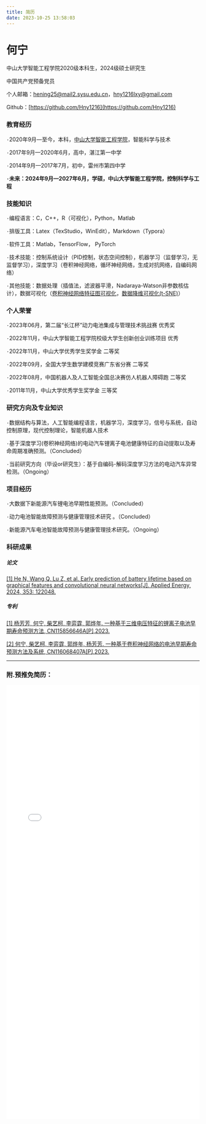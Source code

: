 ```yaml
---
title: 简历
date: 2023-10-25 13:58:03
---
```


# 何宁

中山大学智能工程学院2020级本科生，2024级硕士研究生

中国共产党预备党员

个人邮箱：hening25@mail2.sysu.edu.cn，hny1216lxy@gmail.com

Github：[https://github.com/Hny1216](https://github.com/Hny1216)



### 教育经历

`·`2020年9月—至今，本科，[中山大学智能工程学院](https://ise.sysu.edu.cn/index.htm)，智能科学与技术

`·`2017年9月—2020年6月，高中，湛江第一中学

`·`2014年9月—2017年7月，初中，雷州市第四中学

**`·`未来：2024年9月—2027年6月，学硕，中山大学智能工程学院，控制科学与工程**



### 技能知识

`·`编程语言：C，C++，R（可视化），Python，Matlab

`·`排版工具：Latex（TexStudio，WinEdit），Markdown（Typora）

`·`软件工具：Matlab，TensorFlow， PyTorch

`·`技术技能：控制系统设计（PID控制，状态空间控制），机器学习（监督学习，无监督学习），深度学习（卷积神经网络，循环神经网络，生成对抗网络，自编码网络）

`·`其他技能：数据处理（插值法，滤波器平滑，Nadaraya-Watson非参数核估计），数据可视化（[卷积神经网络特征图可视化](https://github.com/Hny1216/FeatureMapVisualization.git)，[数据降维可视化(t-SNE)]()）



### 个人荣誉

`·`2023年06月，第二届“长江杯”动力电池集成与管理技术挑战赛 优秀奖

`·`2022年11月，中山大学智能工程学院校级大学生创新创业训练项目 优秀

`·`2022年11月，中山大学优秀学生奖学金 二等奖

`·`2022年09月，全国大学生数学建模竞赛广东省分赛 二等奖

`·`2022年08月，中国机器人及人工智能全国总决赛仿人机器人障碍跑 二等奖

`·`2011年11月，中山大学优秀学生奖学金 三等奖



### 研究方向及专业知识

`·`数据结构与算法，人工智能编程语言，机器学习，深度学习，信号与系统，自动控制原理，现代控制理论，智能机器人技术

`·`基于深度学习(卷积神经网络)的电动汽车锂离子电池健康特征的自动提取以及寿命周期准确预测。（Concluded）

`·`当前研究方向（毕设or研究生）：基于自编码-解码深度学习方法的电动汽车异常检测。（Ongoing）



### 项目经历

`·`大数据下新能源汽车锂电池早期性能预测。（Concluded）

`·`动力电池智能故障预测与健康管理技术研究 。（Concluded）

`·`新能源汽车电池智能故障预测与健康管理技术研究。（Ongoing）



### 科研成果

##### 论文

[[1] He N, Wang Q, Lu Z, et al. Early prediction of battery lifetime based on graphical features and convolutional neural networks[J]. Applied Energy, 2024, 353: 122048.](https://authors.elsevier.com/c/1hwPi15eif8INj)

##### 专利

[[1] 杨芳芳, 何宁, 柴艺柯, 李弈霆, 郭烨年. 一种基于三维电压特征的锂离子电池早期寿命预测方法, CN115856646A[P],2023.](http://epub.cnipa.gov.cn/patent/CN115856646B?8kt2YOWWXQBD=1698297409975)

[[2] 何宁, 柴艺柯, 李弈霆, 郭烨年, 杨芳芳. 一种基于卷积神经网络的电池早期寿命预测方法及系统, CN116068407A[P],2023.](http://epub.cnipa.gov.cn/patent/CN116068407A)





---

### 附.预推免简历：

<embed src="\about\简历20231025.pdf#toolbar=0" type="application/pdf" width="100%" height="1131px" />



